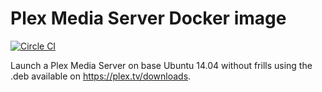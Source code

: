 Plex Media Server Docker image
===========

[![Circle CI](https://circleci.com/gh/gionn/docker-plex.svg?style=svg)](https://circleci.com/gh/gionn/docker-plex)

Launch a Plex Media Server on base Ubuntu 14.04 without frills using the .deb available on https://plex.tv/downloads.
